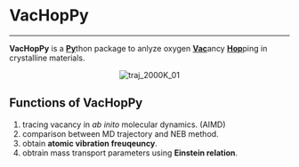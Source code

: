 # VacHopPy
---
**VacHopPy** is a <ins>**Py**</ins>thon package to anlyze oxygen <ins>**Vac**</ins>ancy <ins>**Hop**</ins>ping in crystalline materials.
<div align=center>
  
![traj_2000K_01](https://github.com/user-attachments/assets/12f66663-e90f-4d55-beb7-c9b091f65627)

</div>

## Functions of VacHopPy 
1. tracing vacancy in *ab inito* molecular dynamics. (AIMD)
2. comparison between MD trajectory and NEB method.
3. obtain **atomic vibration freuqeuncy**.
4. obtrain mass transport parameters using **Einstein relation**.
